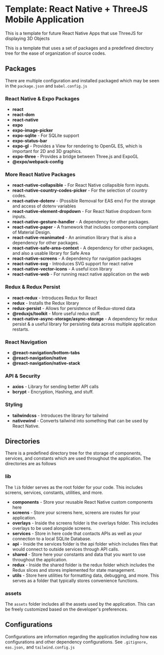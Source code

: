 # Template: React Native + ThreeJS Mobile Application

This is a template for future React Native Apps that use ThreeJS for displaying 3D Objects

This is a template that uses a set of packages and a predefined directory tree for the ease of organization of source codes.

## Packages

There are multiple configuration and installed packaged which may be seen in the <code>package.json</code> and <code>babel.config.js</code>

### React Native & Expo Packages

- **react**
- **react-dom**
- **react-native**
- **expo**
- **expo-image-picker**
- **expo-sqlite** - For SQLite support
- **expo-status-bar**
- **expo-gl** - Provides a View for rendering to OpenGL ES, which is important for 2D and 3D graphics.
- **expo-three** - Provides a bridge between Three.js and ExpoGL
- **@expo/webpack-config**

### More React Native Packages

- **react-native-collapsible** - For React Native collapsible form inputs.
- **react-native-country-codes-picker** - For the selection of country codes.
- **react-native-dotenv** - (Possible Removal for EAS env) For the storage and access of dotenv variables
- **react-native-element-dropdown** - For React Native dropdown form inputs.
- **react-native-gesture-handler** - A dependency for other packages.
- **react-native-paper** - A framework that includes components compliant of Material Design.
- **react-native-reanimated** - An animation library that is also a dependency for other packages.
- **react-native-safe-area-context** - A dependency for other packages, and also a usable library for Safe Area
- **react-native-screens** - A dependency for navigation packages
- **react-native-svg** - Introduces SVG support for react native
- **react-native-vector-icons** - A useful icon library
- **react-native-web** - For running react native application on the web

### Redux & Redux Persist

- **react-redux** - Introduces Redux for React
- **redux** - Installs the Redux library
- **redux-persist** - Allows for persistence of Redux-stored data
- **@reduxjs/toolkit** - More useful redux stuff.
- **react-native-async-storage/async-storage** - A dependency for redux persist & a useful library for persisting data across multiple application restarts.

### React Navigation

- **@react-navigation/bottom-tabs**
- **@react-navigation/native**
- **@react-navigation/native-stack**

### API & Security

- **axios** - Library for sending better API calls
- **bcrypt** - Encryption, Hashing, and stuff.

### Styling

- **tailwindcss** - Introduces the library for tailwind
- **nativewind** - Converts tailwind into something that can be used by React Native.

## Directories

There is a predefined directory tree for the storage of components, services, and constants which are used throughout the application. The directories are as follows

### lib

The <code>lib</code> folder serves as the root folder for your code. This includes screens, services, constants, utilities, and more.

- **components** - Store your reusable React Native custom components here
- **screens** - Store your screens here, screens are routes for your application.
- **overlays** - Inside the screens folder is the overlays folder. This includes overlays to be used alongside screens.
- **services** - Store in here code that contacts APIs as well as your connection to a local SQLite Database.
- **api** - Inside the services folder is the api folder which includes files that would connect to outside services through API calls.
- **shared** - Store here your constants and data that you want to use throughout the application.
- **redux** - Inside the shared folder is the redux folder which includes the Redux slices and stores implemented for state management.
- **utils** - Store here utilities for formatting data, debugging, and more. This serves as a folder that typically stores convenience functions.

### assets

The <code>assets</code> folder includes all the assets used by the application. This can be freely customized based on the developer's preferences.

## Configurations

Configurations are information regarding the application including how eas configurations and other dependency configurations. See <code>.gitignore, eas.json,</code> and <code>tailwind.config.js</code>
